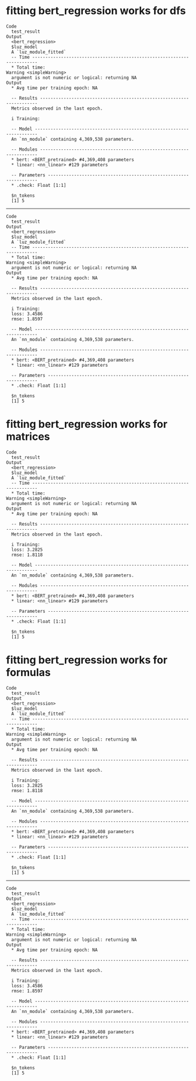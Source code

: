 # fitting bert_regression works for dfs

    Code
      test_result
    Output
      <bert_regression> 
      $luz_model
      A `luz_module_fitted`
      -- Time ------------------------------------------------------------------------
      * Total time: 
    Warning <simpleWarning>
      argument is not numeric or logical: returning NA
    Output
      * Avg time per training epoch: NA
      
      -- Results ---------------------------------------------------------------------
      Metrics observed in the last epoch.
      
      i Training:
      
      -- Model -----------------------------------------------------------------------
      An `nn_module` containing 4,369,538 parameters.
      
      -- Modules ---------------------------------------------------------------------
      * bert: <BERT_pretrained> #4,369,408 parameters
      * linear: <nn_linear> #129 parameters
      
      -- Parameters ------------------------------------------------------------------
      * .check: Float [1:1]
      
      $n_tokens
      [1] 5
      

---

    Code
      test_result
    Output
      <bert_regression> 
      $luz_model
      A `luz_module_fitted`
      -- Time ------------------------------------------------------------------------
      * Total time: 
    Warning <simpleWarning>
      argument is not numeric or logical: returning NA
    Output
      * Avg time per training epoch: NA
      
      -- Results ---------------------------------------------------------------------
      Metrics observed in the last epoch.
      
      i Training:
      loss: 3.4586
      rmse: 1.8597
      
      -- Model -----------------------------------------------------------------------
      An `nn_module` containing 4,369,538 parameters.
      
      -- Modules ---------------------------------------------------------------------
      * bert: <BERT_pretrained> #4,369,408 parameters
      * linear: <nn_linear> #129 parameters
      
      -- Parameters ------------------------------------------------------------------
      * .check: Float [1:1]
      
      $n_tokens
      [1] 5
      

# fitting bert_regression works for matrices

    Code
      test_result
    Output
      <bert_regression> 
      $luz_model
      A `luz_module_fitted`
      -- Time ------------------------------------------------------------------------
      * Total time: 
    Warning <simpleWarning>
      argument is not numeric or logical: returning NA
    Output
      * Avg time per training epoch: NA
      
      -- Results ---------------------------------------------------------------------
      Metrics observed in the last epoch.
      
      i Training:
      loss: 3.2825
      rmse: 1.8118
      
      -- Model -----------------------------------------------------------------------
      An `nn_module` containing 4,369,538 parameters.
      
      -- Modules ---------------------------------------------------------------------
      * bert: <BERT_pretrained> #4,369,408 parameters
      * linear: <nn_linear> #129 parameters
      
      -- Parameters ------------------------------------------------------------------
      * .check: Float [1:1]
      
      $n_tokens
      [1] 5
      

# fitting bert_regression works for formulas

    Code
      test_result
    Output
      <bert_regression> 
      $luz_model
      A `luz_module_fitted`
      -- Time ------------------------------------------------------------------------
      * Total time: 
    Warning <simpleWarning>
      argument is not numeric or logical: returning NA
    Output
      * Avg time per training epoch: NA
      
      -- Results ---------------------------------------------------------------------
      Metrics observed in the last epoch.
      
      i Training:
      loss: 3.2825
      rmse: 1.8118
      
      -- Model -----------------------------------------------------------------------
      An `nn_module` containing 4,369,538 parameters.
      
      -- Modules ---------------------------------------------------------------------
      * bert: <BERT_pretrained> #4,369,408 parameters
      * linear: <nn_linear> #129 parameters
      
      -- Parameters ------------------------------------------------------------------
      * .check: Float [1:1]
      
      $n_tokens
      [1] 5
      

---

    Code
      test_result
    Output
      <bert_regression> 
      $luz_model
      A `luz_module_fitted`
      -- Time ------------------------------------------------------------------------
      * Total time: 
    Warning <simpleWarning>
      argument is not numeric or logical: returning NA
    Output
      * Avg time per training epoch: NA
      
      -- Results ---------------------------------------------------------------------
      Metrics observed in the last epoch.
      
      i Training:
      loss: 3.4586
      rmse: 1.8597
      
      -- Model -----------------------------------------------------------------------
      An `nn_module` containing 4,369,538 parameters.
      
      -- Modules ---------------------------------------------------------------------
      * bert: <BERT_pretrained> #4,369,408 parameters
      * linear: <nn_linear> #129 parameters
      
      -- Parameters ------------------------------------------------------------------
      * .check: Float [1:1]
      
      $n_tokens
      [1] 5
      

